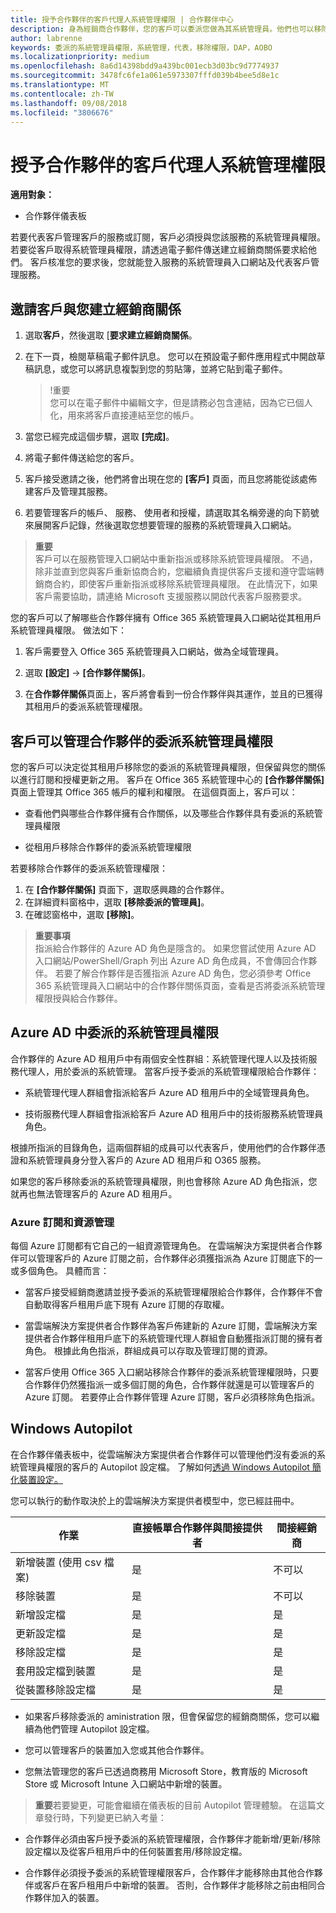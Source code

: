 ```yaml
---
title: 授予合作夥伴的客戶代理人系統管理權限 | 合作夥伴中心
description: 身為經銷商合作夥伴，您的客戶可以委派您做為其系統管理員。他們也可以移除權限。
author: labrenne
keywords: 委派的系統管理員權限，系統管理，代表，移除權限，DAP，AOBO
ms.localizationpriority: medium
ms.openlocfilehash: 8a6d14398bdd9a439bc001ecb3d03bc9d7774937
ms.sourcegitcommit: 3478fc6fe1a061e5973307fffd039b4bee5d8e1c
ms.translationtype: MT
ms.contentlocale: zh-TW
ms.lasthandoff: 09/08/2018
ms.locfileid: "3806676"
---
```

# <a name="customers-delegate-administration-privileges-to-partners"></a>授予合作夥伴的客戶代理人系統管理權限

**適用對象：**

-  合作夥伴儀表板

若要代表客戶管理客戶的服務或訂閱，客戶必須授與您該服務的系統管理員權限。 若要從客戶取得系統管理員權限，請透過電子郵件傳送建立經銷商關係要求給他們。 客戶核准您的要求後，您就能登入服務的系統管理員入口網站及代表客戶管理服務。 

## <a name="invite-a-customer-to-establish-a-reseller-relationship-with-you"></a>邀請客戶與您建立經銷商關係

1.  選取**客戶**，然後選取 [**要求建立經銷商關係**。

2.  在下一頁，檢閱草稿電子郵件訊息。 您可以在預設電子郵件應用程式中開啟草稿訊息，或您可以將訊息複製到您的剪貼簿，並將它貼到電子郵件。 

    >!重要<br>
    >您可以在電子郵件中編輯文字，但是請務必包含連結，因為它已個人化，用來將客戶直接連結至您的帳戶。 
    
3.  當您已經完成這個步驟，選取 **\[完成\]**。

4.  將電子郵件傳送給您的客戶。

5.  客戶接受邀請之後，他們將會出現在您的 **\[客戶\]** 頁面，而且您將能從該處佈建客戶及管理其服務。

6.  若要管理客戶的帳戶、 服務、 使用者和授權，請選取其名稱旁邊的向下箭號來展開客戶記錄，然後選取您想要管理的服務的系統管理員入口網站。


>**重要**<br>
客戶可以在服務管理入口網站中重新指派或移除系統管理員權限。 不過，除非並直到您與客戶重新協商合約，您繼續負責提供客戶支援和遵守雲端轉銷商合約，即使客戶重新指派或移除系統管理員權限。 在此情況下，如果客戶需要協助，請連絡 Microsoft 支援服務以開啟代表客戶服務要求。

您的客戶可以了解哪些合作夥伴擁有 Office 365 系統管理員入口網站從其租用戶系統管理員權限。 做法如下：

1. 客戶需要登入 Office 365 系統管理員入口網站，做為全域管理員。

2. 選取 **\[設定\]** → **\[合作夥伴關係\]**。

3. 在**合作夥伴關係**頁面上，客戶將會看到一份合作夥伴與其運作，並且的已獲得其租用戶的委派系統管理權限。

## <a name="customers-can-manage-a-partners-delegated-admin-privileges"></a>客戶可以管理合作夥伴的委派系統管理員權限 

您的客戶可以決定從其租用戶移除您的委派的系統管理員權限，但保留與您的關係以進行訂閱和授權更新之用。 客戶在 Office 365 系統管理中心的 **\[合作夥伴關係\]** 頁面上管理其 Office 365 帳戶的權利和權限。 在這個頁面上，客戶可以：

- 查看他們與哪些合作夥伴擁有合作關係，以及哪些合作夥伴具有委派的系統管理員權限

- 從租用戶移除合作夥伴的委派系統管理權限

若要移除合作夥伴的委派系統管理權限：

1. 在 **\[合作夥伴關係\]** 頁面下，選取感興趣的合作夥伴。
2. 在詳細資料窗格中，選取 **\[移除委派的管理員\]**。
3. 在確認窗格中，選取 **\[移除\]**。

>**重要事項**<br>
指派給合作夥伴的 Azure AD 角色是隱含的。 如果您嘗試使用 Azure AD 入口網站/PowerShell/Graph 列出 Azure AD 角色成員，不會傳回合作夥伴。 若要了解合作夥伴是否獲指派 Azure AD 角色，您必須參考 Office 365 系統管理員入口網站中的合作夥伴關係頁面，查看是否將委派系統管理權限授與給合作夥伴。

## <a name="delegated-admin-privileges-in-azure-ad"></a>Azure AD 中委派的系統管理員權限 

合作夥伴的 Azure AD 租用戶中有兩個安全性群組：系統管理代理人以及技術服務代理人，用於委派的系統管理。 當客戶授予委派的系統管理權限給合作夥伴：

- 系統管理代理人群組會指派給客戶 Azure AD 租用戶中的全域管理員角色。

- 技術服務代理人群組會指派給客戶 Azure AD 租用戶中的技術服務系統管理員角色。

根據所指派的目錄角色，這兩個群組的成員可以代表客戶，使用他們的合作夥伴憑證和系統管理員身分登入客戶的 Azure AD 租用戶和 O365 服務。

如果您的客戶移除委派的系統管理員權限，則也會移除 Azure AD 角色指派，您就再也無法管理客戶的 Azure AD 租用戶。

### <a name="azure-subscriptions-and-resource-management"></a>Azure 訂閱和資源管理

每個 Azure 訂閱都有它自己的一組資源管理角色。 在雲端解決方案提供者合作夥伴可以管理客戶的 Azure 訂閱之前，合作夥伴必須獲指派為 Azure 訂閱底下的一或多個角色。 具體而言：

- 當客戶接受經銷商邀請並授予委派的系統管理權限給合作夥伴，合作夥伴不會自動取得客戶租用戶底下現有 Azure 訂閱的存取權。

- 當雲端解決方案提供者合作夥伴為客戶佈建新的 Azure 訂閱，雲端解決方案提供者合作夥伴租用戶底下的系統管理代理人群組會自動獲指派訂閱的擁有者角色。 根據此角色指派，群組成員可以存取及管理訂閱的資源。

- 當客戶使用 Office 365 入口網站移除合作夥伴的委派系統管理權限時，只要合作夥伴仍然獲指派一或多個訂閱的角色，合作夥伴就還是可以管理客戶的 Azure 訂閱。 若要停止合作夥伴管理 Azure 訂閱，客戶必須移除角色指派。

## <a name="windows-autopilot"></a>Windows Autopilot 

在合作夥伴儀表板中，從雲端解決方案提供者合作夥伴可以管理他們沒有委派的系統管理員權限的客戶的 Autopilot 設定檔。 了解如何[透過 Windows Autopilot 簡化裝置設定。](https://docs.microsoft.com/partner-center/autopilot)

您可以執行的動作取決於上的雲端解決方案提供者模型中，您已經註冊中。

|**作業**   |**直接帳單合作夥伴與間接提供者**   |**間接經銷商**   |
|-----------------|-----------------------------------| -----------------------------|
|新增裝置 (使用 csv 檔案)  |是      |不可以|
|移除裝置   |是   |不可以|
|新增設定檔   |是   | 是   |
|更新設定檔   |是    |是   |
|移除設定檔   |是   |是   |
|套用設定檔到裝置   |是   |是   |
|從裝置移除設定檔   |是   |是   | 

- 如果客戶移除委派的 aministration 限，但會保留您的經銷商關係，您可以繼續為他們管理 Autopilot 設定檔。

- 您可以管理客戶的裝置加入您或其他合作夥伴。 

- 您無法管理您的客戶已透過商務用 Microsoft Store，教育版的 Microsoft Store 或 Microsoft Intune 入口網站中新增的裝置。

>**重要**若要變更，可能會繼續在儀表板的目前 Autopilot 管理體驗。 在這篇文章發行時，下列變更已納入考量：

  - 合作夥伴必須由客戶授予委派的系統管理權限，合作夥伴才能新增/更新/移除設定檔以及從客戶租用戶中的任何裝置套用/移除設定檔。

- 合作夥伴必須授予委派的系統管理權限客戶，合作夥伴才能移除由其他合作夥伴或客戶在客戶租用戶中新增的裝置。 否則，合作夥伴才能移除之前由相同合作夥伴加入的裝置。
